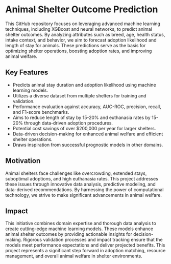 # Animal Shelter Outcome Prediction

This GitHub repository focuses on leveraging advanced machine learning techniques, including XGBoost and neural networks, to predict animal shelter outcomes. By analyzing attributes such as breed, age, health status, intake context, and behavior, we aim to forecast adoption likelihood and length of stay for animals. These predictions serve as the basis for optimizing shelter operations, boosting adoption rates, and improving animal welfare.

## Key Features
* Predicts animal stay duration and adoption likelihood using machine learning models.
* Utilizes a diverse dataset from multiple shelters for training and validation.
* Performance evaluation against accuracy, AUC-ROC, precision, recall, and F1-score benchmarks.
* Aims to reduce length of stay by 15-20% and euthanasia rates by 15-20% through data-driven adoption procedures.
* Potential cost savings of over $200,000 per year for larger shelters.
* Data-driven decision-making for enhanced animal welfare and efficient shelter operations.
* Draws inspiration from successful prognostic models in other domains.

## Motivation
Animal shelters face challenges like overcrowding, extended stays, suboptimal adoptions, and high euthanasia rates. This project addresses these issues through innovative data analysis, predictive modeling, and data-derived recommendations. By harnessing the power of computational technology, we strive to make significant advancements in animal welfare.

## Impact
This initiative combines domain expertise and thorough data analysis to create cutting-edge machine learning models. These models enhance animal shelter outcomes by providing actionable insights for decision-making. Rigorous validation processes and impact tracking ensure that the models meet performance expectations and deliver projected benefits. This project represents a significant step forward in adoption matching, resource management, and overall animal welfare in shelter environments.
